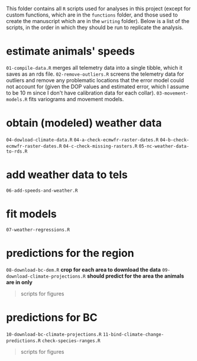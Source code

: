 This folder contains all `R` scripts used for analyses in this project (except for custom functions, which are in the `functions` folder, and those used to create the manuscript which are in the `writing` folder). Below is a list of the scripts, in the order in which they should be run to replicate the analysis.

# estimate animals' speeds
`01-compile-data.R` merges all telemetry data into a single tibble, which it saves as an rds file.
`02-remove-outliers.R` screens the telemetry data for outliers and remove any problematic locations that the error model could not account for (given the DOP values and estimated error, which I assume to be 10 m since I don't have calibration data for each collar).
`03-movement-models.R` fits variograms and movement models.

# obtain (modeled) weather data
`04-dowload-climate-data.R`
  `04-a-check-ecmwfr-raster-dates.R`
  `04-b-check-ecmwfr-raster-dates.R`
  `04-c-check-missing-rasters.R`
`05-nc-weather-data-to-rds.R`

# add weather data to tels
`06-add-speeds-and-weather.R`

# fit models
`07-weather-regressions.R`

# predictions for the region
`08-download-bc-dem.R` **crop for each area to download the data**
`09-download-climate-projections.R` **should predict for the area the animals are in only**
> scripts for figures

# predictions for BC
`10-download-bc-climate-projections.R`
`11-bind-climate-change-predictions.R`
  `check-species-ranges.R`
> scripts for figures
